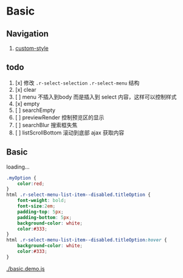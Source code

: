 # Basic

## Navigation

1. [custom-style](./custom-style.md)

## todo

1. [x] 修改 `.r-select-selection` `.r-select-menu` 结构
2. [x] clear
3. [ ] menu 不插入到body 而是插入到 select 内容，这样可以控制样式
4. [x] empty
5. [ ] searchEmpty
6. [ ] previewRender 控制预览区的显示
7. [ ] searchBlur 搜索框失焦
8. [ ] listScrollBottom 滚动到底部 ajax 获取内容

## Basic

<div id="example__basic_node" class="fast-flow-demo">loading...</div>

````css
.myOption {
    color:red;
}
html .r-select-menu-list-item--disabled.titleOption {
    font-weight: bold;
    font-size:2em;
    padding-top: 5px;
    padding-bottom: 5px;
    background-color: white;
    color:#333;
}
html .r-select-menu-list-item--disabled.titleOption:hover {
    background-color: white;
    color:#333;
}
````

<!--MR-R {
    type: "pre",
    file: './basic.demo.js'
} -->
[./basic.demo.js](./basic.demo.js)
